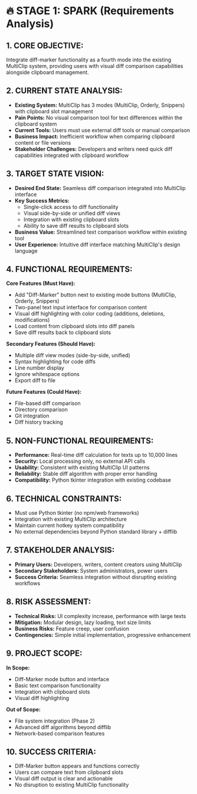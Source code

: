# 🔥 STAGE 1: SPARK (Requirements Analysis)

## **1. CORE OBJECTIVE:**
Integrate diff-marker functionality as a fourth mode into the existing MultiClip system, providing users with visual diff comparison capabilities alongside clipboard management.

## **2. CURRENT STATE ANALYSIS:**
- **Existing System:** MultiClip has 3 modes (MultiClip, Orderly, Snippers) with clipboard slot management
- **Pain Points:** No visual comparison tool for text differences within the clipboard system
- **Current Tools:** Users must use external diff tools or manual comparison
- **Business Impact:** Inefficient workflow when comparing clipboard content or file versions
- **Stakeholder Challenges:** Developers and writers need quick diff capabilities integrated with clipboard workflow

## **3. TARGET STATE VISION:**
- **Desired End State:** Seamless diff comparison integrated into MultiClip interface
- **Key Success Metrics:** 
  - Single-click access to diff functionality
  - Visual side-by-side or unified diff views
  - Integration with existing clipboard slots
  - Ability to save diff results to clipboard slots
- **Business Value:** Streamlined text comparison workflow within existing tool
- **User Experience:** Intuitive diff interface matching MultiClip's design language

## **4. FUNCTIONAL REQUIREMENTS:**

**Core Features (Must Have):**
- Add "Diff-Marker" button next to existing mode buttons (MultiClip, Orderly, Snippers)
- Two-panel text input interface for comparison content
- Visual diff highlighting with color coding (additions, deletions, modifications)
- Load content from clipboard slots into diff panels
- Save diff results back to clipboard slots

**Secondary Features (Should Have):**
- Multiple diff view modes (side-by-side, unified)
- Syntax highlighting for code diffs
- Line number display
- Ignore whitespace options
- Export diff to file

**Future Features (Could Have):**
- File-based diff comparison
- Directory comparison
- Git integration
- Diff history tracking

## **5. NON-FUNCTIONAL REQUIREMENTS:**
- **Performance:** Real-time diff calculation for texts up to 10,000 lines
- **Security:** Local processing only, no external API calls
- **Usability:** Consistent with existing MultiClip UI patterns
- **Reliability:** Stable diff algorithm with proper error handling
- **Compatibility:** Python tkinter integration with existing codebase

## **6. TECHNICAL CONSTRAINTS:**
- Must use Python tkinter (no npm/web frameworks)
- Integration with existing MultiClip architecture
- Maintain current hotkey system compatibility
- No external dependencies beyond Python standard library + difflib

## **7. STAKEHOLDER ANALYSIS:**
- **Primary Users:** Developers, writers, content creators using MultiClip
- **Secondary Stakeholders:** System administrators, power users
- **Success Criteria:** Seamless integration without disrupting existing workflows

## **8. RISK ASSESSMENT:**
- **Technical Risks:** UI complexity increase, performance with large texts
- **Mitigation:** Modular design, lazy loading, text size limits
- **Business Risks:** Feature creep, user confusion
- **Contingencies:** Simple initial implementation, progressive enhancement

## **9. PROJECT SCOPE:**

**In Scope:**
- Diff-Marker mode button and interface
- Basic text comparison functionality
- Integration with clipboard slots
- Visual diff highlighting

**Out of Scope:**
- File system integration (Phase 2)
- Advanced diff algorithms beyond difflib
- Network-based comparison features

## **10. SUCCESS CRITERIA:**
- Diff-Marker button appears and functions correctly
- Users can compare text from clipboard slots
- Visual diff output is clear and actionable
- No disruption to existing MultiClip functionality